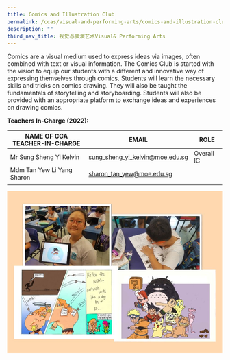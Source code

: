 ```yaml
---
title: Comics and Illustration Club
permalink: /ccas/visual-and-performing-arts/comics-and-illustration-club/
description: ""
third_nav_title: 视觉与表演艺术Visual& Performing Arts
---
```


Comics are a visual medium used to express ideas via images, often combined with text or visual information. The Comics Club is started with the vision to equip our students with a different and innovative way of expressing themselves through comics. Students will learn the necessary skills and tricks on comics drawing. They will also be taught the fundamentals of storytelling and storyboarding. Students will also be provided with an appropriate platform to exchange ideas and experiences on drawing comics.

**Teachers In-Charge (2022):**

| NAME OF CCA<br>TEACHER-IN-CHARGE | EMAIL | ROLE |
|---|---|---|
| Mr Sung Sheng Yi Kelvin | sung_sheng_yi_kelvin@moe.edu.sg | Overall IC |
| Mdm Tan Yew Li Yang Sharon | sharon_tan_yew@moe.edu.sg |   |
| | | |

![](/images/Slide4.jpg)